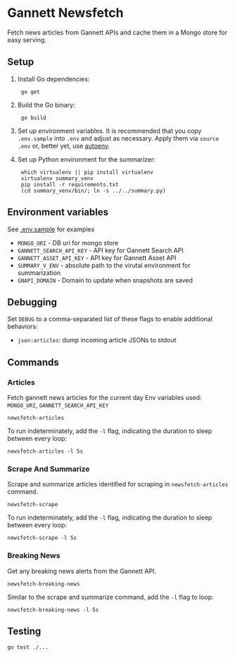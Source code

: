 # Gannett Newsfetch

Fetch news articles from Gannett APIs and cache them in a Mongo store for easy serving.

## Setup

1. Install Go dependencies:

        go get

2. Build the Go binary:

        go build

3. Set up environment variables. It is recommended that you copy `.env.sample` into `.env` and adjust as necessary. Apply them via `source .env` or, better yet, use [autoenv](https://github.com/horosgrisa/autoenv).

4. Set up Python environment for the summarizer:

        which virtualenv || pip install virtualenv
        virtualenv summary_venv
        pip install -r requirements.txt
        (cd summary_venv/bin/; ln -s ../../summary.py)


## Environment variables

See [.env.sample](https://github.com/michigan-com/gannett-newsfetch/blob/master/.env.sample) for examples

* `MONGO_URI` - DB uri for mongo store
* `GANNETT_SEARCH_API_KEY` - API key for Gannett Search API
* `GANNETT_ASSET_API_KEY` - API key for Gannett Asset API
* `SUMMARY_V_ENV` - absolute path to the virutal environment for summarization
* `GNAPI_DOMAIN` - Domain to update when snapshots are saved


## Debugging

Set `DEBUG` to a comma-separated list of these flags to enable additional behaviors:

* `json:articles`: dump incoming article JSONs to stdout


## Commands

### Articles

Fetch gannett news articles for the current day
Env variables used: `MONGO_URI`, `GANNETT_SEARCH_API_KEY`
    
    newsfetch-articles

To run indeterminately, add the `-l` flag, indicating the duration to sleep between every loop:

    newsfetch-articles -l 5s

### Scrape And Summarize

Scrape and summarize articles identified for scraping in `newsfetch-articles` command.

    newsfetch-scrape

To run indeterminately, add the `-l` flag, indicating the duration to sleep between every loop:

    newsfetch-scrape -l 5s


### Breaking News

Get any breaking news alerts from the Gannett API.

    newsfetch-breaking-news

Similar to the scrape and summarize command, add the `-l` flag to loop:

    newsfetch-breaking-news -l 5s


## Testing

    go test ./...
